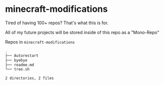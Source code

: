 # minecraft-modifications

Tired of having 100+ repos? That's what this is for.

All of my future projects will be stored inside of this repo as a "Mono-Repo"

Repos in `minecraft-modifications`

```bash
.
├── Autorestart
├── byebye
├── readme.md
└── tree.sh

2 directories, 2 files

```
